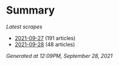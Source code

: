 # Summary
*Latest scrapes*
* [2021-09-27](https://github.com/nuuuwan/news_lk/blob/data/news_lk.2021-09-27.json) (191 articles)
* [2021-09-28](https://github.com/nuuuwan/news_lk/blob/data/news_lk.2021-09-28.json) (48 articles)

*Generated at 12:09PM, September 28, 2021*
